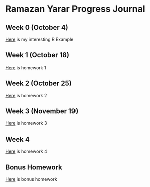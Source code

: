 # Ramazan Yarar Progress Journal

## Week 0 (October 4)

[Here](files/example_homework_0.html) is my interesting R Example

## Week 1 (October 18)

[Here](files/Homework1.html) is homework 1

## Week 2 (October 25)

[Here](files/Homework2.html) is homework 2

## Week 3 (November 19)

[Here](files/Homework_3.html) is homework 3

## Week 4 

[Here](files/Homework_4.html) is homework 4

## Bonus Homework

[Here](files/homework_bonus.html) is bonus homework